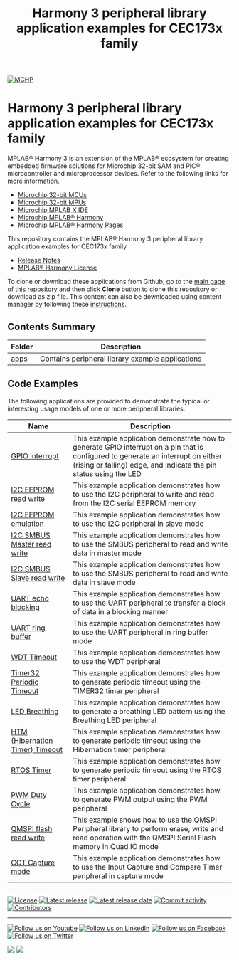 ﻿---
title: Harmony 3 peripheral library application examples for CEC173x family
nav_order: 1
has_children: true
has_toc: false
---
[![MCHP](https://www.microchip.com/ResourcePackages/Microchip/assets/dist/images/logo.png)](https://www.microchip.com)

# Harmony 3 peripheral library application examples for CEC173x family

MPLAB® Harmony 3 is an extension of the MPLAB® ecosystem for creating embedded firmware solutions for Microchip 32-bit SAM and PIC® microcontroller and microprocessor devices.  Refer to the following links for more information.

- [Microchip 32-bit MCUs](https://www.microchip.com/design-centers/32-bit)
- [Microchip 32-bit MPUs](https://www.microchip.com/design-centers/32-bit-mpus)
- [Microchip MPLAB X IDE](https://www.microchip.com/mplab/mplab-x-ide)
- [Microchip MPLAB® Harmony](https://www.microchip.com/mplab/mplab-harmony)
- [Microchip MPLAB® Harmony Pages](https://microchip-mplab-harmony.github.io/)

This repository contains the MPLAB® Harmony 3 peripheral library application examples for CEC173x family

- [Release Notes](release_notes.md)
- [MPLAB® Harmony License](mplab_harmony_license.md)

To clone or download these applications from Github, go to the [main page of this repository](https://github.com/Microchip-MPLAB-Harmony/csp_app_cec173x) and then click **Clone** button to clone this repository or download as zip file.
This content can also be downloaded using content manager by following these [instructions](https://github.com/Microchip-MPLAB-Harmony/contentmanager/wiki).

## Contents Summary

| Folder     | Description                             |
| ---        | ---                                     |
| apps       | Contains peripheral library example applications |

## Code Examples

The following applications are provided to demonstrate the typical or interesting usage models of one or more peripheral libraries.

| Name | Description |
| ---- | ----------- |
| [GPIO interrupt](apps/gpio/gpio_led_on_off_interrupt/readme.md) | This example application demonstrate how to generate GPIO interrupt on a pin that is configured to generate an interrupt on either (rising or falling) edge, and indicate the pin status using the LED |
| [I2C EEPROM read write](apps/i2c/master/i2c_eeprom/readme.md) | This example application demonstrates how to use the I2C peripheral to write and read from the I2C serial EEPROM memory |
| [I2C EEPROM emulation](apps/i2c/slave/i2c_eeprom_emulation/readme.md) | This example application demonstrates how to use the I2C peripheral in slave mode |
| [I2C SMBUS Master read write](apps/i2c/master/smb_read_write/readme.md) | This example application demonstrates how to use the SMBUS peripheral to read and write data in master mode |
| [I2C SMBUS Slave read write](apps/i2c/slave/smb_read_write/readme.md) | This example application demonstrates how to use the SMBUS peripheral to read and write data in slave mode |
| [UART echo blocking](apps/uart/uart_echo_blocking/readme.md) | This example application demonstrates how to use the UART peripheral to transfer a block of data in a blocking manner |
| [UART ring buffer](apps/uart/uart_ring_buffer_interrupt/readme.md) | This example application demonstrates how to use the UART peripheral in ring buffer mode |
| [WDT Timeout](apps/wdt/wdt_timeout/readme.md) | This example application demonstrates how to use the WDT peripheral |
| [Timer32 Periodic Timeout](apps/timer32/tmr32_periodic_timeout/readme.md) | This example application demonstrates how to generate periodic timeout using the TIMER32 timer peripheral |
| [LED Breathing](apps/led/led_breathing/readme.md) | This example application demonstrates how to generate a breathing LED pattern using the Breathing LED peripheral |
| [HTM (Hibernation Timer) Timeout](apps/htm/htm_timeout/readme.md) | This example application demonstrates how to generate periodic timeout using the Hibernation timer peripheral |
| [RTOS Timer](apps/rtos/rtos_timer/readme.md) | This example application demonstrates how to generate periodic timeout using the RTOS timer peripheral |
| [PWM Duty Cycle](apps/pwm/pwm_duty_cycle/readme.md) | This example application demonstrates how to generate PWM output using the PWM peripheral |
| [QMSPI flash read write](apps/qmspi/qmspi_read_write/readme.md) | This example shows how to use the QMSPI Peripheral library to perform erase, write and read operation with the QMSPI Serial Flash memory in Quad IO mode |
| [CCT Capture mode](apps/cct/cct_capture_mode/readme.md) | This example application demonstrates how to use the Input Capture and Compare Timer peripheral in capture mode |



____

[![License](https://img.shields.io/badge/license-Harmony%20license-orange.svg)](https://github.com/Microchip-MPLAB-Harmony/csp_apps_cec173x/blob/master/mplab_harmony_license.md)
[![Latest release](https://img.shields.io/github/release/Microchip-MPLAB-Harmony/csp_apps_cec173x.svg)](https://github.com/Microchip-MPLAB-Harmony/csp_apps_cec173x/releases/latest)
[![Latest release date](https://img.shields.io/github/release-date/Microchip-MPLAB-Harmony/csp_apps_cec173x.svg)](https://github.com/Microchip-MPLAB-Harmony/csp_apps_cec173x/releases/latest)
[![Commit activity](https://img.shields.io/github/commit-activity/y/Microchip-MPLAB-Harmony/csp_apps_cec173x.svg)](https://github.com/Microchip-MPLAB-Harmony/csp_apps_cec173x/graphs/commit-activity)
[![Contributors](https://img.shields.io/github/contributors-anon/Microchip-MPLAB-Harmony/csp_apps_cec173x)]()

____

[![Follow us on Youtube](https://img.shields.io/badge/Youtube-Follow%20us%20on%20Youtube-red.svg)](https://www.youtube.com/user/MicrochipTechnology)
[![Follow us on LinkedIn](https://img.shields.io/badge/LinkedIn-Follow%20us%20on%20LinkedIn-blue.svg)](https://www.linkedin.com/company/microchip-technology)
[![Follow us on Facebook](https://img.shields.io/badge/Facebook-Follow%20us%20on%20Facebook-blue.svg)](https://www.facebook.com/microchiptechnology/)
[![Follow us on Twitter](https://img.shields.io/twitter/follow/MicrochipTech.svg?style=social)](https://twitter.com/MicrochipTech)

[![](https://img.shields.io/github/stars/Microchip-MPLAB-Harmony/csp_apps_cec173x.svg?style=social)]()
[![](https://img.shields.io/github/watchers/Microchip-MPLAB-Harmony/csp_apps_cec173x.svg?style=social)]()